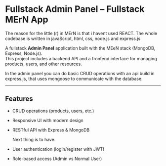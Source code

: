 ﻿# Fullstack Admin Panel – Fullstack MErN App
 The reason for the little (r) in MErN is that i havent used REACT. The whole codebase is written in javaScript, html, css, node.js and express.js

A fullstack **Admin Panel** application built with the MEeN stack (MongoDB, Express, Node.js).  
This project includes a backend API and a frontend interface for managing products, users, and other resources.

In the admin panel you can do basic CRUD operations with an api build in express.js, that uses mongoose to communicate with the database.

---

## Features
- CRUD operations (products, users, etc.)
- Responsive UI with modern design
- RESTful API with Express & MongoDB

  Next thing is to have.
- User authentication (login/register with JWT)
- Role-based access (Admin vs Normal User)
